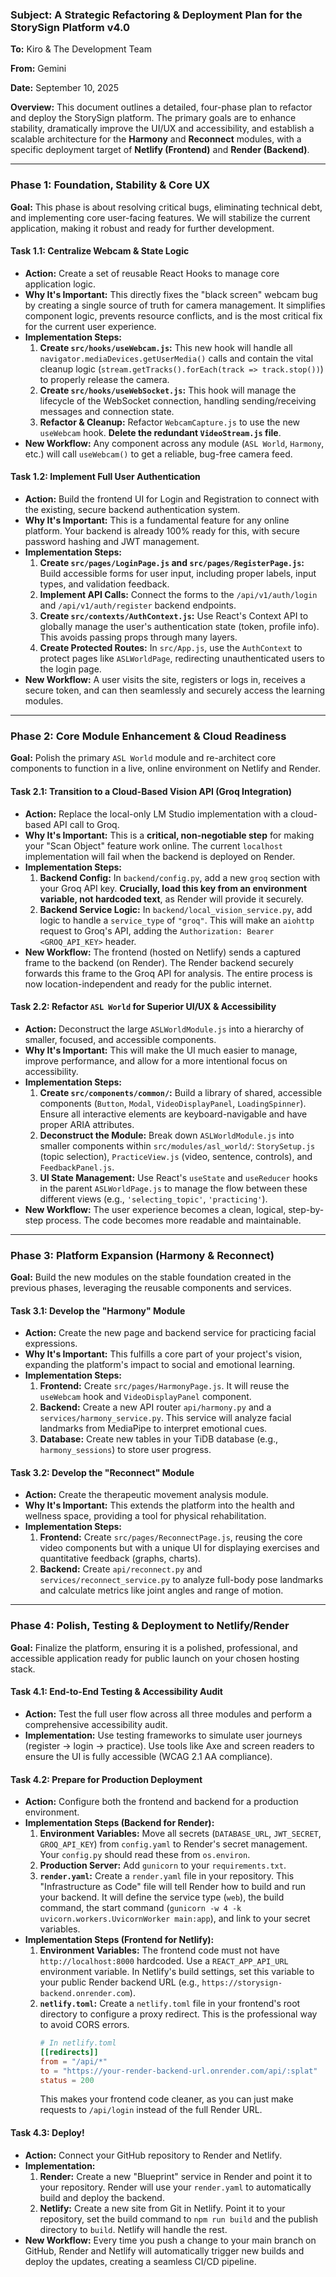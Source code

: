 ### **Subject: A Strategic Refactoring & Deployment Plan for the StorySign Platform v4.0**

**To:** Kiro & The Development Team

**From:** Gemini

**Date:** September 10, 2025

**Overview:**
This document outlines a detailed, four-phase plan to refactor and deploy the StorySign platform. The primary goals are to enhance stability, dramatically improve the UI/UX and accessibility, and establish a scalable architecture for the **Harmony** and **Reconnect** modules, with a specific deployment target of **Netlify (Frontend)** and **Render (Backend)**.

---

### **Phase 1: Foundation, Stability & Core UX**

**Goal:** This phase is about resolving critical bugs, eliminating technical debt, and implementing core user-facing features. We will stabilize the current application, making it robust and ready for further development.

#### **Task 1.1: Centralize Webcam & State Logic**

- **Action:** Create a set of reusable React Hooks to manage core application logic.
- **Why It's Important:** This directly fixes the "black screen" webcam bug by creating a single source of truth for camera management. It simplifies component logic, prevents resource conflicts, and is the most critical fix for the current user experience.
- **Implementation Steps:**
  1.  **Create `src/hooks/useWebcam.js`:** This new hook will handle all `navigator.mediaDevices.getUserMedia()` calls and contain the vital cleanup logic (`stream.getTracks().forEach(track => track.stop())`) to properly release the camera.
  2.  **Create `src/hooks/useWebSocket.js`:** This hook will manage the lifecycle of the WebSocket connection, handling sending/receiving messages and connection state.
  3.  **Refactor & Cleanup:** Refactor `WebcamCapture.js` to use the new `useWebcam` hook. **Delete the redundant `VideoStream.js` file**.
- **New Workflow:** Any component across any module (`ASL World`, `Harmony`, etc.) will call `useWebcam()` to get a reliable, bug-free camera feed.

#### **Task 1.2: Implement Full User Authentication**

- **Action:** Build the frontend UI for Login and Registration to connect with the existing, secure backend authentication system.
- **Why It's Important:** This is a fundamental feature for any online platform. Your backend is already 100% ready for this, with secure password hashing and JWT management.
- **Implementation Steps:**
  1.  **Create `src/pages/LoginPage.js` and `src/pages/RegisterPage.js`:** Build accessible forms for user input, including proper labels, input types, and validation feedback.
  2.  **Implement API Calls:** Connect the forms to the `/api/v1/auth/login` and `/api/v1/auth/register` backend endpoints.
  3.  **Create `src/contexts/AuthContext.js`:** Use React's Context API to globally manage the user's authentication state (token, profile info). This avoids passing props through many layers.
  4.  **Create Protected Routes:** In `src/App.js`, use the `AuthContext` to protect pages like `ASLWorldPage`, redirecting unauthenticated users to the login page.
- **New Workflow:** A user visits the site, registers or logs in, receives a secure token, and can then seamlessly and securely access the learning modules.

---

### **Phase 2: Core Module Enhancement & Cloud Readiness**

**Goal:** Polish the primary `ASL World` module and re-architect core components to function in a live, online environment on Netlify and Render.

#### **Task 2.1: Transition to a Cloud-Based Vision API (Groq Integration)**

- **Action:** Replace the local-only LM Studio implementation with a cloud-based API call to Groq.
- **Why It's Important:** This is a **critical, non-negotiable step** for making your "Scan Object" feature work online. The current `localhost` implementation will fail when the backend is deployed on Render.
- **Implementation Steps:**
  1.  **Backend Config:** In `backend/config.py`, add a new `groq` section with your Groq API key. **Crucially, load this key from an environment variable, not hardcoded text**, as Render will provide it securely.
  2.  **Backend Service Logic:** In `backend/local_vision_service.py`, add logic to handle a `service_type` of `"groq"`. This will make an `aiohttp` request to Groq's API, adding the `Authorization: Bearer <GROQ_API_KEY>` header.
- **New Workflow:** The frontend (hosted on Netlify) sends a captured frame to the backend (on Render). The Render backend securely forwards this frame to the Groq API for analysis. The entire process is now location-independent and ready for the public internet.

#### **Task 2.2: Refactor `ASL World` for Superior UI/UX & Accessibility**

- **Action:** Deconstruct the large `ASLWorldModule.js` into a hierarchy of smaller, focused, and accessible components.
- **Why It's Important:** This will make the UI much easier to manage, improve performance, and allow for a more intentional focus on accessibility.
- **Implementation Steps:**
  1.  **Create `src/components/common/`:** Build a library of shared, accessible components (`Button`, `Modal`, `VideoDisplayPanel`, `LoadingSpinner`). Ensure all interactive elements are keyboard-navigable and have proper ARIA attributes.
  2.  **Deconstruct the Module:** Break down `ASLWorldModule.js` into smaller components within `src/modules/asl_world/`: `StorySetup.js` (topic selection), `PracticeView.js` (video, sentence, controls), and `FeedbackPanel.js`.
  3.  **UI State Management:** Use React's `useState` and `useReducer` hooks in the parent `ASLWorldPage.js` to manage the flow between these different views (e.g., `'selecting_topic'`, `'practicing'`).
- **New Workflow:** The user experience becomes a clean, logical, step-by-step process. The code becomes more readable and maintainable.

---

### **Phase 3: Platform Expansion (Harmony & Reconnect)**

**Goal:** Build the new modules on the stable foundation created in the previous phases, leveraging the reusable components and services.

#### **Task 3.1: Develop the "Harmony" Module**

- **Action:** Create the new page and backend service for practicing facial expressions.
- **Why It's Important:** This fulfills a core part of your project's vision, expanding the platform's impact to social and emotional learning.
- **Implementation Steps:**
  1.  **Frontend:** Create `src/pages/HarmonyPage.js`. It will reuse the `useWebcam` hook and `VideoDisplayPanel` component.
  2.  **Backend:** Create a new API router `api/harmony.py` and a `services/harmony_service.py`. This service will analyze facial landmarks from MediaPipe to interpret emotional cues.
  3.  **Database:** Create new tables in your TiDB database (e.g., `harmony_sessions`) to store user progress.

#### **Task 3.2: Develop the "Reconnect" Module**

- **Action:** Create the therapeutic movement analysis module.
- **Why It's Important:** This extends the platform into the health and wellness space, providing a tool for physical rehabilitation.
- **Implementation Steps:**
  1.  **Frontend:** Create `src/pages/ReconnectPage.js`, reusing the core video components but with a unique UI for displaying exercises and quantitative feedback (graphs, charts).
  2.  **Backend:** Create `api/reconnect.py` and `services/reconnect_service.py` to analyze full-body pose landmarks and calculate metrics like joint angles and range of motion.

---

### **Phase 4: Polish, Testing & Deployment to Netlify/Render**

**Goal:** Finalize the platform, ensuring it is a polished, professional, and accessible application ready for public launch on your chosen hosting stack.

#### **Task 4.1: End-to-End Testing & Accessibility Audit**

- **Action:** Test the full user flow across all three modules and perform a comprehensive accessibility audit.
- **Implementation:** Use testing frameworks to simulate user journeys (register -\> login -\> practice). Use tools like Axe and screen readers to ensure the UI is fully accessible (WCAG 2.1 AA compliance).

#### **Task 4.2: Prepare for Production Deployment**

- **Action:** Configure both the frontend and backend for a production environment.
- **Implementation Steps (Backend for Render):**
  1.  **Environment Variables:** Move all secrets (`DATABASE_URL`, `JWT_SECRET`, `GROQ_API_KEY`) from `config.yaml` to Render's secret management. Your `config.py` should read these from `os.environ`.
  2.  **Production Server:** Add `gunicorn` to your `requirements.txt`.
  3.  **`render.yaml`:** Create a `render.yaml` file in your repository. This "Infrastructure as Code" file will tell Render how to build and run your backend. It will define the service type (`web`), the build command, the start command (`gunicorn -w 4 -k uvicorn.workers.UvicornWorker main:app`), and link to your secret variables.
- **Implementation Steps (Frontend for Netlify):**
  1.  **Environment Variables:** The frontend code must not have `http://localhost:8000` hardcoded. Use a `REACT_APP_API_URL` environment variable. In Netlify's build settings, set this variable to your public Render backend URL (e.g., `https://storysign-backend.onrender.com`).
  2.  **`netlify.toml`:** Create a `netlify.toml` file in your frontend's root directory to configure a proxy redirect. This is the professional way to avoid CORS errors.
      ```toml
      # In netlify.toml
      [[redirects]]
      from = "/api/*"
      to = "https://your-render-backend-url.onrender.com/api/:splat"
      status = 200
      ```
      This makes your frontend code cleaner, as you can just make requests to `/api/login` instead of the full Render URL.

#### **Task 4.3: Deploy\!**

- **Action:** Connect your GitHub repository to Render and Netlify.
- **Implementation:**
  1.  **Render:** Create a new "Blueprint" service in Render and point it to your repository. Render will use your `render.yaml` to automatically build and deploy the backend.
  2.  **Netlify:** Create a new site from Git in Netlify. Point it to your repository, set the build command to `npm run build` and the publish directory to `build`. Netlify will handle the rest.
- **New Workflow:** Every time you push a change to your main branch on GitHub, Render and Netlify will automatically trigger new builds and deploy the updates, creating a seamless CI/CD pipeline.

